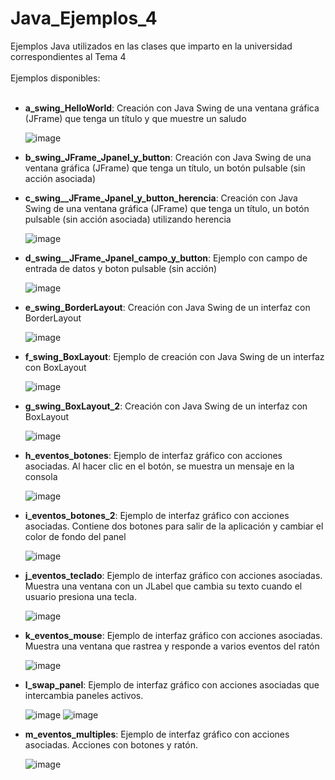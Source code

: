 # Java_Ejemplos_4
Ejemplos Java utilizados en las clases que imparto en la universidad correspondientes al Tema 4<br>
<br>
Ejemplos disponibles:<br>
<br>

- **a_swing_HelloWorld**: Creación con Java Swing de una ventana gráfica (JFrame) que tenga un título y que muestre un saludo

  ![image](https://github.com/aalonsopuig/Java_Ejemplos_4/assets/57196844/e50fda67-911a-4057-a600-0ed8ffe57f74)

- **b_swing_JFrame_Jpanel_y_button**: Creación con Java Swing de una ventana gráfica (JFrame) que tenga un título, un botón pulsable (sin acción asociada)
- **c_swing__JFrame_Jpanel_y_button_herencia**: Creación con Java Swing de una ventana gráfica (JFrame) que tenga un título, un botón pulsable (sin acción asociada) utilizando herencia

  ![image](https://github.com/aalonsopuig/Java_Ejemplos_4/assets/57196844/ae272cb3-4678-4f90-a786-49afa4b856c6)

- **d_swing__JFrame_Jpanel_campo_y_button**: Ejemplo con campo de entrada de datos y boton pulsable (sin acción)

  ![image](https://github.com/aalonsopuig/Java_Ejemplos_4/assets/57196844/30637fd0-60d5-46f5-a4b0-2a6731a0a917)

- **e_swing_BorderLayout**: Creación con Java Swing de un interfaz con BorderLayout

  ![image](https://github.com/aalonsopuig/Java_Ejemplos_4/assets/57196844/1117c32e-08dd-4e08-ac7f-fe2ea21da4fb)

- **f_swing_BoxLayout**: Ejemplo de creación con Java Swing de un interfaz con BoxLayout

  ![image](https://github.com/aalonsopuig/Java_Ejemplos_4/assets/57196844/176713ef-6355-4b32-bebf-343da20f53d7)

- **g_swing_BoxLayout_2**: Creación con Java Swing de un interfaz con BoxLayout

  ![image](https://github.com/aalonsopuig/Java_Ejemplos_4/assets/57196844/e5cabac8-8899-4787-bce9-48fcb0ca27b9)

- **h_eventos_botones**: Ejemplo de interfaz gráfico con acciones asociadas. Al hacer clic en el botón, se muestra un mensaje en la consola

  ![image](https://github.com/aalonsopuig/Java_Ejemplos_4/assets/57196844/a6777456-7ea0-4385-abca-e9f3a9f8afb8)

- **i_eventos_botones_2**: Ejemplo de interfaz gráfico con acciones asociadas. Contiene dos botones para salir de la aplicación y cambiar el color de fondo del panel
  
  ![image](https://github.com/aalonsopuig/Java_Ejemplos_4/assets/57196844/9ca9d921-dd7c-4925-b17b-5d30fabf34bf)


- **j_eventos_teclado**: Ejemplo de interfaz gráfico con acciones asociadas. Muestra una ventana con un JLabel que cambia su texto cuando el usuario presiona una tecla.

   ![image](https://github.com/aalonsopuig/Java_Ejemplos_4/assets/57196844/16921bc3-8473-4176-9693-4346082fc354)


- **k_eventos_mouse**: Ejemplo de interfaz gráfico con acciones asociadas. Muestra una ventana que rastrea y responde a varios eventos del ratón
  
  ![image](https://github.com/aalonsopuig/Java_Ejemplos_4/assets/57196844/65d70090-6568-4275-8da2-38a6ae1c9883)

- **l_swap_panel**: Ejemplo de interfaz gráfico con acciones asociadas que intercambia paneles activos.

  ![image](https://github.com/aalonsopuig/Java_Ejemplos_4/assets/57196844/cc776e57-1f28-48f9-a0dc-416711291ce6)   ![image](https://github.com/aalonsopuig/Java_Ejemplos_4/assets/57196844/32954281-a078-4549-b76d-c4fd1407d4be)



- **m_eventos_multiples**: Ejemplo de interfaz gráfico con acciones asociadas. Acciones con botones y ratón.

  ![image](https://github.com/aalonsopuig/Java_Ejemplos_4/assets/57196844/dc18dd59-d425-45b2-8007-907fec719eef)



